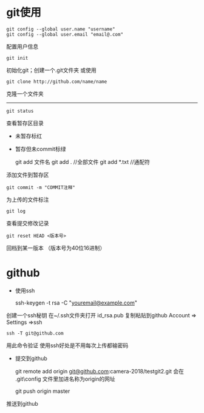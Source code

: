 # git使用




	git config --global user.name "username"
	git config --global user.email "email@.com"
配置用户信息


	git init
初始化git；创建一个.git文件夹
或使用

	git clone http://github.com/name/name 
克隆一个文件夹

------------


	git status
	
	
查看暂存区目录
- 未暂存标红
- 暂存但未commit标绿




	git add 文件名
	git add .          //全部文件
	git add *.txt      //通配符



添加文件到暂存区



	git commit -m "COMMIT注释"
为上传的文件标注


	git log
查看提交修改记录

	git reset HEAD <版本号>
回档到某一版本 （版本号为40位16进制）

# github
- 使用ssh


	ssh-keygen -t rsa -C "youremail@example.com"

创建一个ssh秘钥 在~/.ssh文件夹打开 id_rsa.pub
复制粘贴到github  Account => Settings =>ssh

	ssh -T git@github.com
用此命令验证
使用ssh好处是不用每次上传都输密码

- 提交到github


	 git remote add origin git@github.com:camera-2018/testgit2.git
会在 \.git\config 文件里加进名称为origin的网址



	 git push origin master 

推送到github
